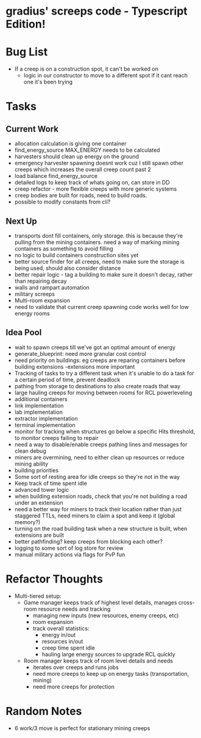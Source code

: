 # gradius' screeps code - Typescript Edition!

# Bug List
* If a creep is on a construction spot, it can't be worked on
  * logic in our constructor to move to a different spot if it cant reach one it's been trying

# Tasks
## Current Work
* allocation calculation is giving one container
* find_energy_source MAX_ENERGY needs to be calculated
* harvesters should clean up energy on the ground
* emergency harvester spawning doesnt work cuz I still spawn other creeps which increases the overall creep count past 2
* load balance find_energy_source
* detailed logs to keep track of whats going on, can store in DD
* creep refactor - more flexible creeps with more generic systems
* creep bodies are built for roads, need to build roads.
* possible to modify constants from cli?

## Next Up
* transports dont fill containers, only storage. this is because they're pulling from the mining containers. need a way of marking mining containers as something to avoid filling
* no logic to build containers construction sites yet
* better source finder for all creeps, need to make sure the storage is being used, should also consider distance
* better repair logic - tag a building to make sure it doesn't decay, rather than repairing decay
* walls and rampart automation
* military screeps
* Multi-room expansion
* need to validate that current creep spawning code works well for low energy rooms

## Idea Pool
* wait to spawn creeps till we've got an optimal amount of energy
* generate_blueprint: need more granular cost control
* need priority on buildings: eg creeps are reparing containers before building extensions -extensions more important
* Tracking of tasks to try a different task when it's unable to do a task for a certain period of time, prevent deadlock
* pathing from storage to destinations to also create roads that way
* large hauling creeps for moving between rooms for RCL powerleveling
* additional containers
* link implementation
* lab implementation
* extractor implementation
* terminal implementation
* monitor for tracking when structures go below a specific Hits threshold, to monitor creeps failing to repair
* need a way to disable/enable creeps pathing lines and messages for clean debug
* miners are overmining, need to either clean up resources or reduce mining ability
* building priorities
* Some sort of resting area for idle creeps so they're not in the way
* Keep track of time spent idle
* advanced tower logic
* when building extension roads, check that you're not building a road under an extension
* need a better way for miners to track their location rather than just staggered TTLs, need miners to claim a spot and keep it (global memory?)
* turning on the road building task when a new structure is built, when extensions are built
* better pathfinding? keep creeps from blocking each other?
* logging to some sort of log store for review
* manual military actions via flags for PvP fun

# Refactor Thoughts
* Multi-tiered setup:
    * Game manager keeps track of highest level details, manages cross-room resource needs and tracking
        * managing new inputs (new resources, enemy creeps, etc)
        * room expansion
        * track overall statistics:
            * energy in/out
            * resources in/out
            * creep time spent idle
            * hauling large energy sources to upgrade RCL quickly
    * Room manager keeps track of room level details and needs
        * iterates over creeps and runs jobs
        * need more creeps to keep up on energy tasks (transportation, mining)
        * need more creeps for protection

# Random Notes
* 6 work/3 move is perfect for stationary mining creeps

